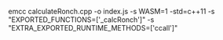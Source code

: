 emcc calculateRonch.cpp -o index.js -s WASM=1 -std=c++11 -s "EXPORTED_FUNCTIONS=['_calcRonch']" -s "EXTRA_EXPORTED_RUNTIME_METHODS=['ccall']"
